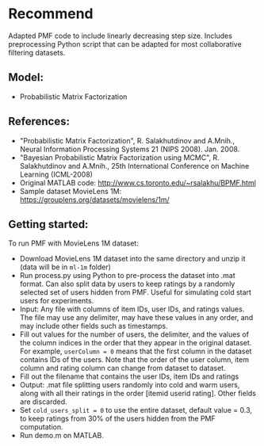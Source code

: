 
Recommend
=========

Adapted PMF code to include linearly decreasing step size.
Includes preprocessing Python script that can be adapted for most collaborative filtering datasets.

Model:
------
- Probabilistic Matrix Factorization

References:
----------
- "Probabilistic Matrix Factorization", R. Salakhutdinov and A.Mnih., Neural Information Processing Systems 21 (NIPS 2008). Jan. 2008.
- "Bayesian Probabilistic Matrix Factorization using MCMC", R. Salakhutdinov and A.Mnih., 25th International Conference on Machine Learning (ICML-2008) 
- Original MATLAB code: http://www.cs.toronto.edu/~rsalakhu/BPMF.html
- Sample dataset MovieLens 1M: https://grouplens.org/datasets/movielens/1m/

Getting started:
----------------

To run PMF with MovieLens 1M dataset:

- Download MovieLens 1M dataset into the same directory and unzip it (data will be in `ml-1m` folder)
- Run process.py using Python to pre-process the dataset into .mat format. Can also split data by users to keep ratings by a randomly selected set of users hidden from PMF. Useful for simulating cold start users for experiments.
 - Input: Any file with columns of item IDs, user IDs, and ratings values. The file may use any delimiter, may have these values in any order, and may include other fields such as timestamps.
 - Fill out values for the number of users, the delimiter, and the values of the column indices in the order that they appear in the original dataset. For example, `userColumn = 0` means that the first column in the dataset contains IDs of the users. Note that the order of the user column, item column and rating column can change from dataset to dataset.
 - Fill out the filename that contains the user IDs, item IDs and ratings
 - Output: .mat file splitting users randomly into cold and warm users, along with all their ratings in the order [itemid userid rating]. Other fields are discarded.
 - Set `cold_users_split = 0` to use the entire dataset, default value = 0.3, to keep ratings from 30% of the users hidden from the PMF computation.
- Run demo.m on MATLAB.
